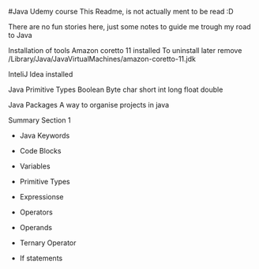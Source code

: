 #Java Udemy course
This Readme, is not actually ment to be read :D

There are no fun stories here, just some notes to guide me trough my road to Java


Installation of tools
Amazon coretto 11 installed
To uninstall later 
remove /Library/Java/JavaVirtualMachines/amazon-coretto-11.jdk

InteliJ Idea installed

Java Primitive Types
Boolean Byte char short int long float double

Java Packages
A way to organise projects in java

Summary Section 1
- Java Keywords
- Code Blocks
- Variables
- Primitive Types
- Expressionse

- Operators
- Operands
- Ternary Operator
- If statements


